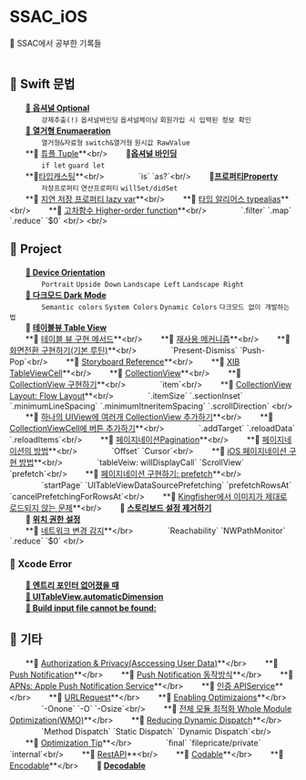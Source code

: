 # SSAC_iOS
🎄 SSAC에서 공부한 기록들<br/><br/>


## 🐾 Swift 문법
　　**[📌 옵셔널 Optional](https://github.com/yoogail105/SSAC_iOS/issues/1#issue-1012120893)**<br/>
　　　　`강제추출(!)` `옵셔널바인딩` `옵셔널체이닝` `회원가입 시 입력된 정보 확인`<br/>
　　**[📌 열거형 Enumaeration](https://github.com/yoogail105/SSAC_iOS/issues/5#issue-1021660492)**<br/>
  　　　　`열거형&자료형` `switch&열거형` `원시값 RawValue`<br/>
　　**📌 [튜플 Tuple](https://github.com/yoogail105/SSAC_iOS/blob/fa970ac3134d99794bda6531d9b641c6ccf16655/08%EC%9D%BC%EC%B0%A8(21.10.07)/%23Tuple.md)**<br/>
　　**📌[옵셔널 바인딩](https://github.com/yoogail105/SSAC_iOS/blob/c00d9d6febb8f41adb5b02e0ffb05f2d084a75ae/11%EC%9D%BC%EC%B0%A8(21.10.13)/%23%EC%98%B5%EC%85%94%EB%84%90%EB%B0%94%EC%9D%B8%EB%94%A9:%20If-let,%20guard.md)** <br/>
　　　　`if let` `guard let`<br/>
　　**📌[타입캐스팅](https://github.com/yoogail105/SSAC_iOS/blob/c00d9d6febb8f41adb5b02e0ffb05f2d084a75ae/11%EC%9D%BC%EC%B0%A8(21.10.13)/%23%ED%83%80%EC%9E%85%EC%BA%90%EC%8A%A4%ED%8C%85.md)**<br/>
　　　　`is` `as?`<br/>
　　**📌[프로퍼티Property](https://velog.io/@yoogail/프로퍼티-Property-b0brnrsj)**<br/>
　　　　`저장프로퍼티` `연산프로퍼티` `willSet/didSet`<br/>
　　**📌 [지연 저장 프로퍼티 lazy var](https://github.com/yoogail105/SSAC_iOS/blob/5fd61e0120fce4ea05b133b7db63ad9675e356b2/11%EC%9D%BC%EC%B0%A8(21.10.13)/%23%EC%A7%80%EC%97%B0%20%EC%A0%80%EC%9E%A5%20%ED%94%84%EB%A1%9C%ED%8D%BC%ED%8B%B0.md)**<br/>
　　**📌 [타입 알리어스 typealias](https://github.com/yoogail105/SSAC_iOS/blob/5fd61e0120fce4ea05b133b7db63ad9675e356b2/11%EC%9D%BC%EC%B0%A8(21.10.13)/%23typealias.md)**<br/>
　　**📌 [고차함수 Higher-order function](https://github.com/yoogail105/SSAC_iOS/blob/668785ed686902830c509626fc6bbd2b97b9af8b/22%ED%9A%8C%EC%B0%A8(21.10.28)/%23%20%EA%B3%A0%EC%B0%A8%ED%95%A8%EC%88%98%20Higher-order%20function.md)**<br/>
  　　　　`.filter` `.map` `.reduce` `$0` <br/>
<br/> 
## 🐾 Project
　　**[📌 Device Orientation](https://github.com/yoogail105/SSAC_iOS/issues/3#issue-1015288934)**<br/>
  　　　　`Portrait` `Upside Down` `Landscape Left` `Landscape Right`<br/>
　　**[📌 다크모드 Dark Mode](https://github.com/yoogail105/SSAC_iOS/issues/2#issue-1013129058)**<br/>
  　　　　`Semantic colors` `System Colors` `Dynamic Colors` `다크모드 없이 개발하는 법`<br/>
　　**📌 [테이블뷰 Table View](10일차(21.10.12)/테이블뷰TableView.md)**<br/>
　　**📌 [테이블 뷰 구현 메서드](https://github.com/yoogail105/SSAC_iOS/blob/9096d3b871cfe6e1b54e7ace756eafe2a1a84c19/10%EC%9D%BC%EC%B0%A8(21.10.12)/TableView%20%EA%B5%AC%ED%98%84%20%EB%A9%94%EC%84%9C%EB%93%9C.md)**<br/>
　　**📌 [재사용 메커니즘](https://github.com/yoogail105/SSAC_iOS/blob/9fd9b13c40a8f05b51d8b8b3c984af44fd0c6983/10%EC%9D%BC%EC%B0%A8(21.10.12)/3.%20%EC%9E%AC%EC%82%AC%EC%9A%A9%20%EB%A9%94%EC%BB%A4%EB%8B%88%EC%A6%98(dequeueReusableCell).md)**<br/>
　　**📌[화면전환 구현하기(기본 루틴)](https://github.com/yoogail105/SSAC_iOS/blob/5bee58ef6506b8efc724a8340687bb342d36a931/13%EC%9D%BC%EC%B0%A8(21.10.15)/%23%ED%99%94%EB%A9%B4%EC%A0%84%ED%99%98%ED%95%98%EA%B8%B0(%EA%B8%B0%EB%B3%B8%EB%A3%A8%ED%8B%B4).md)**<br/>
　　　　`Present-Dismiss` `Push-Pop`<br/>
　　**📌 [Storyboard Reference](https://github.com/yoogail105/SSAC_iOS/blob/49d4d2a2968c590a03c100167ef8fa564ea885ff/14%EC%9D%BC%EC%B0%A8(21.10.18)/%23Storyboard%20reference.md)**<br/>
　　**📌 [XIB TableViewCell](https://github.com/yoogail105/SSAC_iOS/blob/2aaa580fadb2a65a63e9be83f44662aa00397c8b/14%EC%9D%BC%EC%B0%A8(21.10.18)/XIB%20TableViewCell.md)**<br/>
　　**📌 [CollectionView](https://github.com/yoogail105/SSAC_iOS/blob/061220a509c7fcb3864569e43a18f71de9be45aa/15%EC%9D%BC%EC%B0%A8(21.10.19)/%23collection%20view.md)**<br/>
　　**📌 [CollectionView 구현하기](https://github.com/yoogail105/SSAC_iOS/blob/e59ec5e41211db301b30922613ea9de9b3db68b4/15%EC%9D%BC%EC%B0%A8(21.10.19)/%23%20CollectionView%20%EA%B5%AC%ED%98%84%ED%95%98%EA%B8%B0.md)**<br/>
  　　　　`item`<br/>
　　**📌 [CollectionView Layout: Flow Layout](https://github.com/yoogail105/SSAC_iOS/blob/1df67c62cc577d84a3a103c083ddc2f0a366427f/15%EC%9D%BC%EC%B0%A8(21.10.19)/%23%20CollectionView%20Layout:%20Flow%20Layout.md)**<br/>
  　　　　`.itemSize` `.sectionInset` `.minimumLineSpacing` `.minimumItneritemSpacing` `.scrollDirection` <br/>
　　**📌 [하나의 UIView에 여러개 CollectionView 추가하기](https://github.com/yoogail105/SSAC_iOS/blob/7aca97ab6286a39d69e0757dc309b967d9aaf6c2/15%EC%9D%BC%EC%B0%A8(21.10.19)/%23%20CollectionView%20Layout:%20Flow%20Layout.md)**<br/>
　　**📌 [CollectionViewCell에 버튼 추가하기](https://github.com/yoogail105/SSAC_iOS/blob/461ec974e051a449d64370b9a6f97dee723c4992/15%EC%9D%BC%EC%B0%A8(21.10.19)/%23CollectionViewCell%EC%97%90%20%EB%B2%84%ED%8A%BC%20%EC%B6%94%EA%B0%80.md)**<br/>
  　　　　`.addTarget` `.reloadData` `.reloadItems`<br/>
　　**📌 [페이지네이션Pagination](https://github.com/yoogail105/SSAC_iOS/blob/5c61073e9448415fcbf6b1b59ad2823615e49814/21%ED%9A%8C%EC%B0%A8(21.10.27)/%23%ED%8E%98%EC%9D%B4%EC%A7%80%EB%84%A4%EC%9D%B4%EC%85%98Pagination.md)**<br/>
　　**📌 [페이지네이션의 방법](https://github.com/yoogail105/SSAC_iOS/blob/415c863887a5e062d31285d4a5bb96a745a236a4/21%ED%9A%8C%EC%B0%A8(21.10.27)/%23%ED%8E%98%EC%9D%B4%EC%A7%80%20%EB%84%A4%EC%9D%B4%EC%85%98%EC%9D%98%20%EB%B0%A9%EB%B2%95.md)**<br/>
  　　　　`Offset` `Cursor`<br/>
　　**📌 [iOS 페이지네이션 구현 방법](https://github.com/yoogail105/SSAC_iOS/blob/38481cb2aa713c4b32054af6bf6099656f1c86c8/21%ED%9A%8C%EC%B0%A8(21.10.27)/%23%ED%8E%98%EC%9D%B4%EC%A7%80%EB%84%A4%EC%9D%B4%EC%85%98%20%EA%B5%AC%ED%98%84%20%EB%B0%A9%EB%B2%95.md)**<br/>
  　　　　`tableVeiw: willDisplayCall` `ScrollView` `prefetch`<br/>
　　**📌 [페이지네이션 구현하기: prefetch](https://github.com/yoogail105/SSAC_iOS/blob/05c1ad5ac1cb61a127fee031c28a70005bc60985/21%ED%9A%8C%EC%B0%A8(21.10.27)/%23%ED%8E%98%EC%9D%B4%EC%A7%80%EB%84%A4%EC%9D%B4%EC%85%98%20%EA%B5%AC%ED%98%84%ED%95%98%EA%B8%B0:%20prefetch.md)**<br/>
  　　　　`startPage` `UITableViewDataSourcePrefetching` `prefetchRowsAt` `cancelPrefetchingForRowsAt`<br/>
　　**📌 [Kingfisher에서 이미지가 제대로 로드되지 않는 문제](https://github.com/yoogail105/SSAC_iOS/blob/3fd4a451b504c2fd98f45a0075e598dec180cf23/21%ED%9A%8C%EC%B0%A8(21.10.27)/%23Kingfisher%EC%97%90%EC%84%9C%20%EC%9D%B4%EB%AF%B8%EC%A7%80%EA%B0%80%20%EC%A0%9C%EB%8C%80%EB%A1%9C%20%EB%A1%9C%EB%93%9C%EB%90%98%EC%A7%80%20%EC%95%8A%EB%8A%94%20%EB%AC%B8%EC%A0%9C.md)**<br/>
　　**📌 [스토리보드 설정 제거하기](https://velog.io/@yoogail/Xcode-스토리보드-없이-코딩하기)**</br>
　　**📌 [위치 권한 설정](https://velog.io/@yoogail/위치-권한-설정-info.Plist)**<br/>
　　**📌 [네트워크 변경 감지](https://github.com/yoogail105/SSAC_iOS/blob/fb914111789b7ba7af2b7c8d48a2fc5dc281d840/23%ED%9A%8C%EC%B0%A8(21.10.29)/%23%20%EB%84%A4%ED%8A%B8%EC%9B%8C%ED%81%AC%20%EB%B3%80%EA%B2%BD%20%EA%B0%90%EC%A7%80.md)**</br>
  　　　　`Reachability` `NWPathMonitor` `.reduce` `$0` <br/>

### 🐾 Xcode Error
　　**[📌 엔트리 포인터 없어졌을 때](https://github.com/yoogail105/SSAC_iOS/issues/7#issue-1021663055)**<br/>
　　**[📌 UITableView.automaticDimension](https://github.com/yoogail105/SSAC_iOS/blob/19e61f97e6b44184193452a96fd1a56f6ef54756/Wiki/%23%20UITableView.automaticDimension.md)**<br/>
　　**[📌 Build input file cannot be found:](https://hmhhsh.notion.site/Build-input-file-cannot-be-found-09c657a36da445c2b1d2c6665be251e3)**<br/>

## 🐾 기타
　　**📌 [Authorization & Privacy(Asccessing User Data)](https://github.com/yoogail105/SSAC_iOS/blob/e130e14e7152e947e4efff8295eb85deb03e0cae/16%ED%9A%8C%EC%B0%A8(21.10.20)/%23%20Authorization%20&%20Privacy(Asccessing%20User%20Data).md)**</br>
　　**📌 [Push Notification](https://github.com/yoogail105/SSAC_iOS/blob/cf8dc1391194812ad6c0550b12c9c9eab1d80b6e/56%ED%9A%8C%EC%B0%A8(21.12.16)/Push%20Notification.md)**</br>
　　**📌 [Push Notification 동작방식](https://github.com/yoogail105/SSAC_iOS/blob/cf8dc1391194812ad6c0550b12c9c9eab1d80b6e/56%ED%9A%8C%EC%B0%A8(21.12.16)/Remote%20Notification%20%EB%8F%99%EC%9E%91%20%EB%B0%A9%EC%8B%9D.md)**</br>
　　**📌 [APNs: Apple Push Notification Service](https://github.com/yoogail105/SSAC_iOS/blob/cf8dc1391194812ad6c0550b12c9c9eab1d80b6e/56%ED%9A%8C%EC%B0%A8(21.12.16)/APNs:%20Apple%20Push%20Notification%20Service.md)**</br>
　　**📌 [인증 APIService](https://github.com/yoogail105/SSAC_iOS/blob/bd264534feecd008ae07159f93aa0564628d6d10/63%ED%9A%8C%EC%B0%A8(21.12.27)/1227_%E1%84%8B%E1%85%B5%E1%86%AB%E1%84%8C%E1%85%B3%E1%86%BCAPIService.md)**</br>
　　**📌 [URLRequest](https://github.com/yoogail105/SSAC_iOS/blob/b6c344257d98accc9a2a7d42007999ac95513118/63%ED%9A%8C%EC%B0%A8(21.12.27)/URLRequest.md)**</br>
 　　**📌 [Enabling Optimizaions](https://github.com/yoogail105/SSAC_iOS/blob/50ddd0c74476a0278bd69d9cd6ee91eb95bfd81f/65%ED%9A%8C%EC%B0%A8(21.12.29)/Swift%20%EC%B5%9C%EC%A0%81%ED%99%94:%20%20Enabling%20Optimizations.md)**</br>
　　　　`-Onone` `-O` `-Osize`<br/>
　　**📌 [전체 모듈 최적화 Whole Module Optimization(WMO)](https://github.com/yoogail105/SSAC_iOS/blob/50ddd0c74476a0278bd69d9cd6ee91eb95bfd81f/65%ED%9A%8C%EC%B0%A8(21.12.29)/%EC%A0%84%EC%B2%B4%20%EB%AA%A8%EB%93%88%20%EC%B5%9C%EC%A0%81%ED%99%94%20Whole%20Module%20Optimization(WMO).md)**</br>
　　**📌 [Reducing Dynamic Dispatch](https://github.com/yoogail105/SSAC_iOS/blob/50ddd0c74476a0278bd69d9cd6ee91eb95bfd81f/65%ED%9A%8C%EC%B0%A8(21.12.29)/3.%20Reducing%20Dynamic%20Dispatch.md)**</br>
　　　　`Method Dispatch` `Static Dispatch` `Dynamic Dispatch`<br/>
　　**📌 [Optimization Tip](https://github.com/yoogail105/SSAC_iOS/blob/50ddd0c74476a0278bd69d9cd6ee91eb95bfd81f/65%ED%9A%8C%EC%B0%A8(21.12.29)/4.%20Optimization%20Tip.md)**</br>
　　　　`final` `filepricate/private` `internal`<br/>
　　**📌 [RestAPI](https://github.com/yoogail105/SSAC_iOS/blob/8282470c48e8cf56ad6228e2a72c1fa2c3aac26e/19%ED%9A%8C%EC%B0%A8(21.10.26)/%23RestAPI.md)**<br/>
　　**📌 [Codable](https://github.com/yoogail105/SSAC_iOS/blob/ea38277378c31fd9a59da8d58cfb06c4939b3ec1/58%ED%9A%8C%EC%B0%A8(21.12.20)/%23Codable.md)**</br>
　　**📌 [Encodable](https://github.com/yoogail105/SSAC_iOS/blob/ea38277378c31fd9a59da8d58cfb06c4939b3ec1/58%ED%9A%8C%EC%B0%A8(21.12.20)/%23Encoding.md)**</br>
　　**📌 [Decodable](https://github.com/yoogail105/SSAC_iOS/blob/cb27795429ac90dc11f8a3718aecce6bb38b6edc/58%ED%9A%8C%EC%B0%A8(21.12.20)/%23%20Decodable.md
)**</br>


